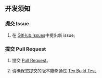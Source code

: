 ## 开发须知

### 提交 Issue

1. 在 [GitHub Issues](https://github.com/HFUTTUG/HFUT_Resume/issues)中提出新 issue;

### 提交 Pull Request

1. 提交 [Pull Request](https://github.com/HFUTTUG/HFUT_Resume/pulls)。

2. 请确保您提交的版本能够通过 [Tex Build Test](https://github.com/HFUTTUG/HFUT_Resume/actions/workflows/tex_build_test.yml).